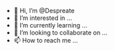 - 👋 Hi, I’m @Despreate
- 👀 I’m interested in ...
- 🌱 I’m currently learning ...
- 💞️ I’m looking to collaborate on ...
- 📫 How to reach me ...

<!---
Despreate/Despreate is a ✨ special ✨ repository because its `README.md` (this file) appears on your GitHub profile.
You can click the Preview link to take a look at your changes.
--->
